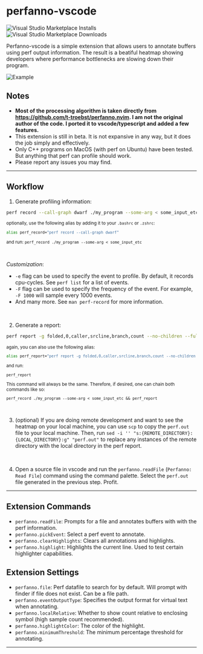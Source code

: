 # perfanno-vscode

![Visual Studio Marketplace Installs](https://img.shields.io/visual-studio-marketplace/i/alexd.perfanno.svg)
![Visual Studio Marketplace Downloads](https://img.shields.io/visual-studio-marketplace/d/alexd.perfanno.svg)


Perfanno-vscode is a simple extension that allows users to annotate buffers using perf output information. The result is a beatiful heatmap showing developers where performance bottlenecks are slowing down their program.

![Example](https://github.com/alexdalat/perfanno-vscode/blob/main/example.png?raw=true)

## Notes

* **Most of the processing algorithm is taken directly from https://github.com/t-troebst/perfanno.nvim. I am not the original author of the code. I ported it to vscode/typescript and added a few features.**
* This extension is still in beta. It is not expansive in any way, but it does the job simply and effectively.
* Only C++ programs on MacOS (with perf on Ubuntu) have been tested. But anything that perf can profile should work.
* Please report any issues you may find.

---

## Workflow

1. Generate profiling information:

```bash
perf record --call-graph dwarf ./my_program --some-arg < some_input_etc
```

<sub>
  
optionally, use the following alias by adding it to your `.bashrc` or `.zshrc`:

```bash
alias perf_record="perf record --call-graph dwarf"
```

and run:
`perf_record ./my_program --some-arg < some_input_etc`

</sub>
<br>

*Customization*:
 * `-e` flag can be used to specify the event to profile. By default, it records cpu-cycles. See `perf list` for a list of events.
 * `-F` flag can be used to specify the frequency of the event. For example, `-F 1000` will sample every 1000 events.
 * And many more. See `man perf-record` for more information.

<br>

2. Generate a report:

```bash
perf report -g folded,0,caller,srcline,branch,count --no-children --full-source-path --stdio -i perf.data > perf.out
```

<sub>
again, you can also use the following alias:

```bash
alias perf_report="perf report -g folded,0,caller,srcline,branch,count --no-children --full-source-path --stdio -i perf.data > perf.out"
```

and run: 

`perf_report`

This command will always be the same. Therefore, if desired, one can chain both commands like so:

`perf_record ./my_program --some-arg < some_input_etc && perf_report`

</sub>

<br>

3. (optional) If you are doing remote development and want to see the heatmap on your local machine, you can use `scp` to copy the `perf.out` file to your local machine. Then, run `sed -i '' "s:{REMOTE_DIRECTORY}:{LOCAL_DIRECTORY}:g" "perf.out"` to replace any instances of the remote directory with the local directory in the perf report.

<br>

4. Open a source file in vscode and run the `perfanno.readFile` (`Perfanno: Read File`) command using the command palette. Select the `perf.out` file generated in the previous step. Profit.

---

## Extension Commands

* `perfanno.readFile`: Prompts for a file and annotates buffers with with the perf information.
* `perfanno.pickEvent`: Select a perf event to annotate.
* `perfanno.clearHighlights`: Clears all annotations and highlights.
* `perfanno.highlight`: Highlights the current line. Used to test certain highlighter capabilities.

## Extension Settings

* `perfanno.file`: Perf datafile to search for by default. Will prompt with finder if file does not exist. Can be a file path.
* `perfanno.eventOutputType`: Specifies the output format for virtual text when annotating.
* `perfanno.localRelative`: Whether to show count relative to enclosing symbol (high sample count recommended).
* `perfanno.highlightColor`: The color of the highlight. 
* `perfanno.minimumThreshold`: The minimum percentage threshold for annotating.

---
